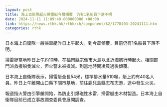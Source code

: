 ```yaml
---
layout: post
title: 海上自衛隊起火掃雷艇今晨傾覆　仍有1名船員下落不明
date: 2024-11-11 11:09:48.000000000 +08:00
link: https://news.rthk.hk/rthk/ch/component/k2/1778493-20241111.htm
categories: rthk
---
```


日本海上自衛隊一艘掃雷艇昨日上午起火，到今晨傾覆，目前仍有1名船員下落不明。

掃雷艇當地昨日上午約10時，在福岡縣宗像市大島以北近海航行時起火。相關部門派救援船隻滅火，但火警未被撲滅。到當地時間凌晨過後傾覆。

日本海上自衛隊表示，掃雷艇全長54米，標準排水量510噸，艇上約有40名人員。昨日上午離開山口縣下關市基地，前往鹿兒島縣志布志港，途中發生火災。

報道指火警由引擎艙開始，為防止引爆磁性水雷，掃雷艇由木材製造。日本海上自衛隊目前已成立事故調查委員會展開調查。
